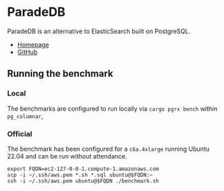 # ParadeDB

ParadeDB is an alternative to ElasticSearch built on PostgreSQL.

- [Homepage](https://paradedb.com)
- [GitHub](https://github.com/paradedb/paradedb)

## Running the benchmark

### Local

The benchmarks are configured to run locally via `cargo pgrx bench` within `pg_columnar`,

### Official

The benchmark has been configured for a `c6a.4xlarge` running Ubuntu 22.04 and can be run without attendance.

```
export FQDN=ec2-127-0-0-1.compute-1.amazonaws.com
scp -i ~/.ssh/aws.pem *.sh *.sql ubuntu@$FQDN:~
ssh -i ~/.ssh/aws.pem ubuntu@$FQDN ./benchmark.sh
```
